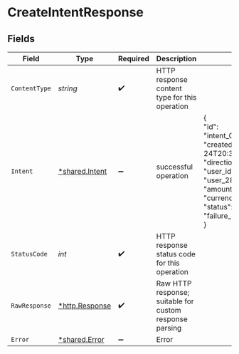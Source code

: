 # CreateIntentResponse


## Fields

| Field                                                                                                                                                                                                                                    | Type                                                                                                                                                                                                                                     | Required                                                                                                                                                                                                                                 | Description                                                                                                                                                                                                                              | Example                                                                                                                                                                                                                                  |
| ---------------------------------------------------------------------------------------------------------------------------------------------------------------------------------------------------------------------------------------- | ---------------------------------------------------------------------------------------------------------------------------------------------------------------------------------------------------------------------------------------- | ---------------------------------------------------------------------------------------------------------------------------------------------------------------------------------------------------------------------------------------- | ---------------------------------------------------------------------------------------------------------------------------------------------------------------------------------------------------------------------------------------- | ---------------------------------------------------------------------------------------------------------------------------------------------------------------------------------------------------------------------------------------- |
| `ContentType`                                                                                                                                                                                                                            | *string*                                                                                                                                                                                                                                 | :heavy_check_mark:                                                                                                                                                                                                                       | HTTP response content type for this operation                                                                                                                                                                                            |                                                                                                                                                                                                                                          |
| `Intent`                                                                                                                                                                                                                                 | [*shared.Intent](../../../pkg/models/shared/intent.md)                                                                                                                                                                                   | :heavy_minus_sign:                                                                                                                                                                                                                       | successful operation                                                                                                                                                                                                                     | {<br/>"id": "intent_CpiSd1bptYB5P55ysTDHgh",<br/>"created_at": "2023-05-24T20:36:50.694Z",<br/>"direction": "cash_in",<br/>"user_id": "user_28CJjV7P4Go5PNJvfzghiD",<br/>"amount": 1450,<br/>"currency": "USD",<br/>"status": "processed",<br/>"failure_details": null<br/>} |
| `StatusCode`                                                                                                                                                                                                                             | *int*                                                                                                                                                                                                                                    | :heavy_check_mark:                                                                                                                                                                                                                       | HTTP response status code for this operation                                                                                                                                                                                             |                                                                                                                                                                                                                                          |
| `RawResponse`                                                                                                                                                                                                                            | [*http.Response](https://pkg.go.dev/net/http#Response)                                                                                                                                                                                   | :heavy_check_mark:                                                                                                                                                                                                                       | Raw HTTP response; suitable for custom response parsing                                                                                                                                                                                  |                                                                                                                                                                                                                                          |
| `Error`                                                                                                                                                                                                                                  | [*shared.Error](../../../pkg/models/shared/error.md)                                                                                                                                                                                     | :heavy_minus_sign:                                                                                                                                                                                                                       | Error                                                                                                                                                                                                                                    |                                                                                                                                                                                                                                          |